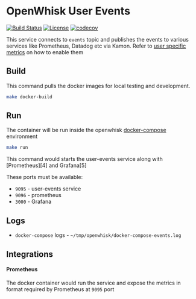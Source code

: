 # OpenWhisk User Events

[![Build Status](https://travis-ci.org/adobe-apiplatform/openwhisk-user-events.svg?branch=master)](https://travis-ci.org/adobe-apiplatform/openwhisk-user-events)
[![License](https://img.shields.io/badge/license-Apache--2.0-blue.svg)](http://www.apache.org/licenses/LICENSE-2.0)
[![codecov](https://codecov.io/gh/adobe-apiplatform/openwhisk-user-events/branch/master/graph/badge.svg)](https://codecov.io/gh/adobe-apiplatform/openwhisk-user-events)

This service connects to `events` topic and publishes the events to various services like Prometheus, Datadog etc via Kamon. Refer to [user specific metrics][1] on how to enable them

## Build

This command pulls the docker images for local testing and development.

```bash
make docker-build
```

## Run
The container will be run inside the openwhisk [docker-compose][2] environment

```bash
make run
```

This command would starts the user-events service along with [Prometheus][4] and Grafana[5]

These ports must be available:

- `9095` - user-events service
- `9096` - prometheus
- `3000` - Grafana

## Logs

- `docker-compose` logs - `~/tmp/openwhisk/docker-compose-events.log`

Integrations
------------

#### Prometheus
The docker container would run the service and expose the metrics in format required by Prometheus at `9095` port

[1]: https://github.com/apache/incubator-openwhisk/blob/master/docs/metrics.md#user-specific-metrics
[2]: https://github.com/apache/incubator-openwhisk-devtools/tree/master/docker-compose
